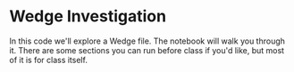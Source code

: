 # Wedge Investigation

In this code we'll explore a Wedge file. The notebook will walk you through it. There are some
sections you can run before class if you'd like, but most of it is for class itself.
